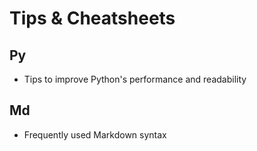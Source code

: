 # Tips & Cheatsheets

## Py
- Tips to improve Python's performance and readability

## Md
- Frequently used Markdown syntax
